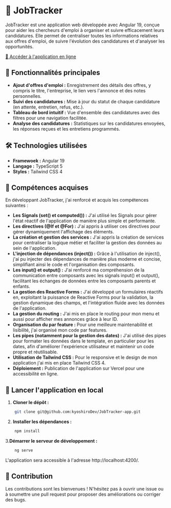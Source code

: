 # 📌 JobTracker

JobTracker est une application web développée avec Angular 19, conçue pour aider les chercheurs d'emploi à organiser et suivre efficacement leurs candidatures. Elle permet de centraliser toutes les informations relatives aux offres d'emploi, de suivre l'évolution des candidatures et d'analyser les opportunités.

[🔗 Accéder à l'application en ligne](https://jobtracker-eight.vercel.app/)

## 🚀 Fonctionnalités principales
- **Ajout d'offres d'emploi :** Enregistrement des détails des offres, y compris le titre, l'entreprise, le lien vers l'annonce et des notes personnelles.
- **Suivi des candidatures :** Mise à jour du statut de chaque candidature (en attente, entretien, refus, etc.).
- **Tableau de bord intuitif :** Vue d'ensemble des candidatures avec des filtres pour une navigation facilitée.
- **Analyse des candidatures :** Statistiques sur les candidatures envoyées, les réponses reçues et les entretiens programmés.

## 🛠️ Technologies utilisées
- **Framewoek :** Angular 19
- **Langage :** TypeScript 5
- **Styles :** Tailwind CSS 4

## 🧠 Compétences acquises

En développant JobTracker, j'ai renforcé et acquis les compétences suivantes :

- **Les Signals (set() et computed()) :** J'ai utilisé les Signals pour gérer l'état réactif de l'application de manière plus simple et performante.
- **Les directives (@If et @For) :** J'ai appris à utiliser ces directives pour gérer dynamiquement l'affichage des éléments.
- **La création et gestion des services :** J'ai appris la création de services pour centraliser la logique métier et faciliter la gestion des données au sein de l'application.
- **L'injection de dépendances (inject()) :** Grâce à l'utilisation de inject(), j'ai pu injecter des dépendances de manière plus moderne et concise, simplifiant ainsi le code et l'organisation des composants.
- **Les input() et output() :** J'ai renforcé ma compréhension de la communication entre composants avec les signals input() et output(), facilitant les échanges de données entre les composants parents et enfants.
- **La gestion des Reactive Forms :** J'ai développé un formulaires réactifs en, exploitant la puissance de Reactive Forms pour la validation, la gestion dynamique des champs, et l'intégration fluide avec les données de l'application.
- **La gestion du routing :** J'ai mis en place le routing pour mon menu et aussi pour afficher mes annonces grâce à leur ID.
- **Organisation du par feature :** Pour une meilleure maintenabilité et lisibilité, j'ai organisé mon code par features.
- **Les pipes (notamment pour la gestion des dates) :** J'ai utilisé des pipes pour formater les données dans le template, en particulier pour les dates, afin d'améliorer l'expérience utilisateur et maintenir un code propre et réutilisable.
- **Utilisation de Tailwind CSS :** Pour le responsive et le design de mon application j'ai mis en place Tailwind CSS 4.
- **Déploiement :** Publication de l'application sur Vercel pour une accessibilité en ligne.

## 🧪 Lancer l'application en local
1. **Cloner le dépôt :**
```bash
    git clone git@github.com:kyoshiroDev/JobTracker-app.git
```
2. **Installer les dépendances :**
```bash
    npm install
```
3.**Démarrer le serveur de développement :**
```bash
    ng serve
```
L'application sera accessible à l'adresse http://localhost:4200/.

## 🤝 Contribution
Les contributions sont les bienvenues ! N'hésitez pas à ouvrir une issue ou à soumettre une pull request pour proposer des améliorations ou corriger des bugs.
